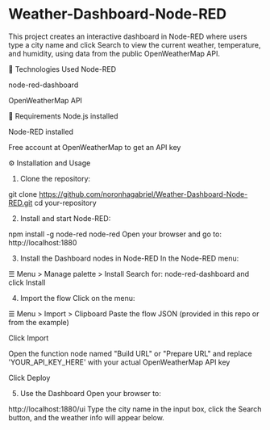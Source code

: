 # Weather-Dashboard-Node-RED

This project creates an interactive dashboard in Node-RED where users type a city name and click Search to view the current weather, temperature, and humidity, using data from the public OpenWeatherMap API.

🚀 Technologies Used
Node-RED

node-red-dashboard

OpenWeatherMap API

🧰 Requirements
Node.js installed

Node-RED installed

Free account at OpenWeatherMap to get an API key

⚙️ Installation and Usage
1. Clone the repository:

git clone https://github.com/noronhagabriel/Weather-Dashboard-Node-RED.git
cd your-repository


2. Install and start Node-RED:

npm install -g node-red
node-red
Open your browser and go to: http://localhost:1880


3. Install the Dashboard nodes in Node-RED
In the Node-RED menu:

☰ Menu > Manage palette > Install
Search for: node-red-dashboard and click Install


4. Import the flow
Click on the menu:

☰ Menu > Import > Clipboard
Paste the flow JSON (provided in this repo or from the example)

Click Import

Open the function node named "Build URL" or "Prepare URL" and replace 'YOUR_API_KEY_HERE' with your actual OpenWeatherMap API key

Click Deploy


5. Use the Dashboard
Open your browser to:

http://localhost:1880/ui
Type the city name in the input box, click the Search button, and the weather info will appear below.
